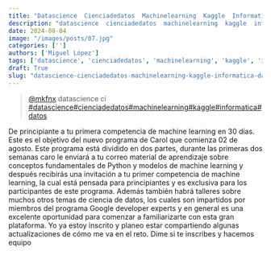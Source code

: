 ```yaml
---
title: "Datascience  Cienciadedatos  Machinelearning  Kaggle  Informatica  Datos"
description: "datascience  cienciadedatos  machinelearning  kaggle  informatica  datos"
date: 2024-08-04
image: "/images/posts/07.jpg"
categories: ['']
authors: ['Miguel López']
tags: ['datascience', 'cienciadedatos', 'machinelearning', 'kaggle', 'informatica', 'datos']
draft: True
slug: "datascience-cienciadedatos-machinelearning-kaggle-informatica-datos"
---
```


<blockquote class="tiktok-embed" cite="{https://www.tiktok.com/@mkfnx/video/6990905664876907781}" data-video-id="6990905664876907781" style="max-width: 605px;min-width: 325px;" > <section> <a target="_blank" title="@mkfnx" href="https://www.tiktok.com/@mkfnx?refer=embed">@mkfnx</a> datascience  ci </section> <a title="datascience" target="_blank" href="https://www.tiktok.com/tag/datascience?refer=embed">#datascience</a><a title="cienciadedatos" target="_blank" href="https://www.tiktok.com/tag/cienciadedatos?refer=embed">#cienciadedatos</a><a title="machinelearning" target="_blank" href="https://www.tiktok.com/tag/machinelearning?refer=embed">#machinelearning</a><a title="kaggle" target="_blank" href="https://www.tiktok.com/tag/kaggle?refer=embed">#kaggle</a><a title="informatica" target="_blank" href="https://www.tiktok.com/tag/informatica?refer=embed">#informatica</a><a title="datos" target="_blank" href="https://www.tiktok.com/tag/datos?refer=embed">#datos</a> </blockquote> <script async src="https://www.tiktok.com/embed.js"></script>

De principiante a tu primera competencia de machine learning en 30 días. Este es el objetivo del nuevo programa de Carol que comienza 02 de agosto. Este programa está dividido en dos partes, durante las primeras dos semanas caro le enviará a tu correo material de aprendizaje sobre conceptos fundamentales de Python y modelos de machine learning y después recibirás una invitación a tu primer competencia de machine learning, la cual está pensada para principiantes y es exclusiva para los participantes de este programa. Además también habrá talleres sobre muchos otros temas de ciencia de datos, los cuales son impartidos por miembros del programa Google developer experts y en general es una excelente oportunidad para comenzar a familiarizarte con esta gran plataforma. Yo ya estoy inscrito y planeo estar compartiendo algunas actualizaciones de cómo me va en el reto. Dime si te inscribes y hacemos equipo 